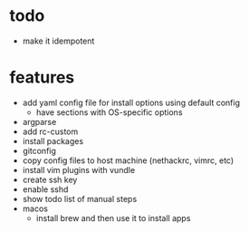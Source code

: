 # todo

- make it idempotent

# features

- add yaml config file for install options using default config
  - have sections with OS-specific options
- argparse
- add rc-custom
- install packages
- gitconfig
- copy config files to host machine (nethackrc, vimrc, etc)
- install vim plugins with vundle
- create ssh key
- enable sshd
- show todo list of manual steps
- macos
  - install brew and then use it to install apps
